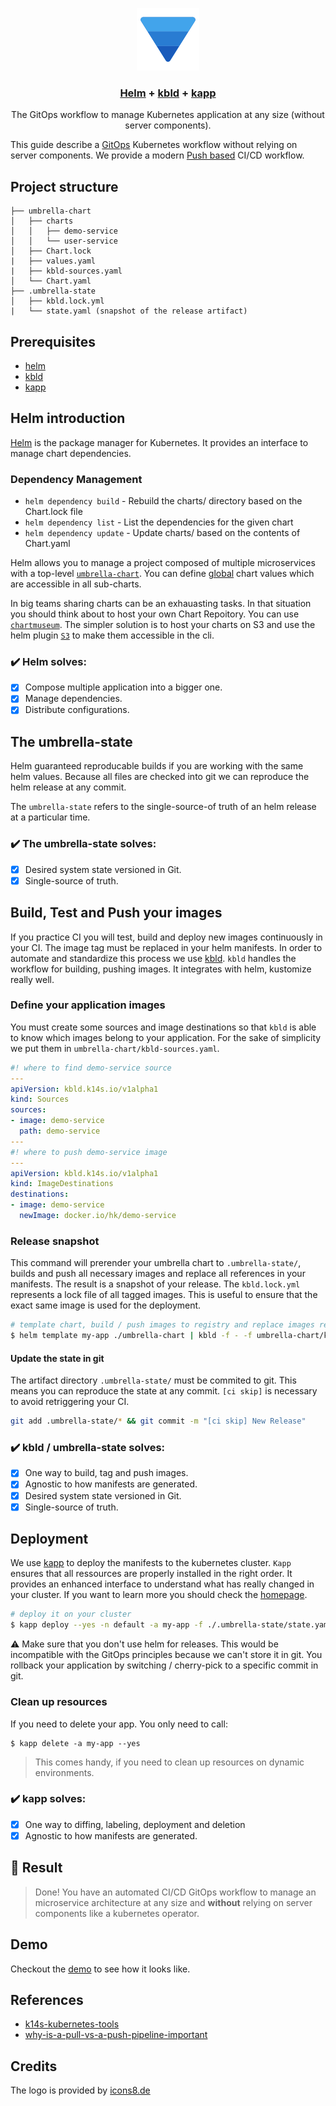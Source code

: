 <p align="center">
  <img alt="logo" src="https://raw.githubusercontent.com/StarpTech/k8s-gitops/main/logo.png" />
  <h3 align="center"><a href="https://helm.sh/">Helm</a> + <a href="https://github.com/k14s/kbld">kbld</a>  + <a href="https://github.com/k14s/kapp">kapp</a></h3>
  <p align="center">The GitOps workflow to manage Kubernetes application at any size (without server components).</p>
</p>

This guide describe a [GitOps](https://www.weave.works/technologies/gitops/) Kubernetes workflow without relying on server components. We provide a modern [Push based](https://www.weave.works/blog/why-is-a-pull-vs-a-push-pipeline-important) CI/CD workflow.

## Project structure
```
├── umbrella-chart
│   ├── charts
│   │   ├── demo-service
│   │   └── user-service
│   ├── Chart.lock
|   ├── values.yaml
|   ├── kbld-sources.yaml
│   └── Chart.yaml
├── .umbrella-state
│   ├── kbld.lock.yml
|   └── state.yaml (snapshot of the release artifact)
```

## Prerequisites

- [helm](https://helm.sh/)
- [kbld](https://github.com/k14s/kbld)
- [kapp](https://github.com/k14s/kapp)

## Helm introduction

[Helm](https://helm.sh/) is the package manager for Kubernetes. It provides an interface to manage chart dependencies.

### Dependency Management

- `helm dependency build` - Rebuild the charts/ directory based on the Chart.lock file
- `helm dependency list` - List the dependencies for the given chart
- `helm dependency update` - Update charts/ based on the contents of Chart.yaml

Helm allows you to manage a project composed of multiple microservices with a top-level [`umbrella-chart`](https://helm.sh/docs/howto/charts_tips_and_tricks/#complex-charts-with-many-dependencies). You can define [global](https://helm.sh/docs/chart_template_guide/subcharts_and_globals/#global-chart-values) chart values which are accessible in all sub-charts. 

In big teams sharing charts can be an exhauasting tasks. In that situation you should think about to host your own Chart Repoitory. You can use [`chartmuseum`](https://github.com/helm/chartmuseum). The simpler solution is to host your charts on S3 and use the helm plugin [`S3`](https://github.com/hypnoglow/helm-s3) to make them accessible in the cli.

### :heavy_check_mark: Helm solves:

- [X] Compose multiple application into a bigger one.
- [X] Manage dependencies.
- [X] Distribute configurations.

## The umbrella-state

Helm guaranteed reproducable builds if you are working with the same helm values. Because all files are checked into git we can reproduce the helm release at any commit.

The `umbrella-state` refers to the single-source-of truth of an helm release at a particular time.

### :heavy_check_mark: The umbrella-state solves:

- [X] Desired system state versioned in Git.
- [X] Single-source of truth.

## Build, Test and Push your images

If you practice CI you will test, build and deploy new images continuously in your CI. The image tag must be replaced in your helm manifests. In order to automate and standardize this process we use [kbld](https://github.com/k14s/kbld). `kbld` handles the workflow for building, pushing images. It integrates with helm, kustomize really well.


### Define your application images

You must create some sources and image destinations so that `kbld` is able to know which images belong to your application. For the sake of simplicity we put them in `umbrella-chart/kbld-sources.yaml`.

```yaml
#! where to find demo-service source
---
apiVersion: kbld.k14s.io/v1alpha1
kind: Sources
sources:
- image: demo-service
  path: demo-service
---
#! where to push demo-service image
---
apiVersion: kbld.k14s.io/v1alpha1
kind: ImageDestinations
destinations:
- image: demo-service
  newImage: docker.io/hk/demo-service

```

### Release snapshot

This command will prerender your umbrella chart to `.umbrella-state/`, builds and push all necessary images and replace all references in your manifests. The result is a snapshot of your release. The `kbld.lock.yml` represents a lock file of all tagged images. This is useful to ensure that the exact same image is used for the deployment.

```sh
# template chart, build / push images to registry and replace images references with immutables tags
$ helm template my-app ./umbrella-chart | kbld -f - -f umbrella-chart/kbld-sources.yaml --lock-output .umbrella-state/kbld.lock.yml --registry-verify-certs=false > ./.umbrella-state/state.yaml
```

#### Update the state in git

The artifact directory `.umbrella-state/` must be commited to git. This means you can reproduce the state at any commit. `[ci skip]` is necessary to avoid retriggering your CI.

```sh
git add .umbrella-state/* && git commit -m "[ci skip] New Release"
```

### :heavy_check_mark: kbld / umbrella-state solves:

- [X] One way to build, tag and push images.
- [X] Agnostic to how manifests are generated.
- [X] Desired system state versioned in Git.
- [X] Single-source of truth.

## Deployment

We use [kapp](https://github.com/k14s/kapp) to deploy the manifests to the kubernetes cluster. `Kapp` ensures that all ressources are properly installed in the right order. It provides an enhanced interface to understand what has really changed in your cluster. If you want to learn more you should check the [homepage](https://get-kapp.io/).

```sh
# deploy it on your cluster
$ kapp deploy --yes -n default -a my-app -f ./.umbrella-state/state.yaml
```

:warning: Make sure that you don't use helm for releases. This would be incompatible with the GitOps principles because we can't store it in git. You rollback your application by switching / cherry-pick to a specific commit in git.

### Clean up resources

If you need to delete your app. You only need to call:

```
$ kapp delete -a my-app --yes
```

> This comes handy, if you need to clean up resources on dynamic environments.

### :heavy_check_mark: kapp solves:

- [X] One way to diffing, labeling, deployment and deletion
- [X] Agnostic to how manifests are generated.

## :checkered_flag: Result

> Done! You have an automated CI/CD GitOps workflow to manage an microservice architecture at any size and **without** relying on server components like a kubernetes operator.

## Demo

Checkout the [demo](./demo) to see how it looks like.

## References

- [k14s-kubernetes-tools](https://tanzu.vmware.com/content/blog/introducing-k14s-kubernetes-tools-simple-and-composable-tools-for-application-deployment)
- [why-is-a-pull-vs-a-push-pipeline-important](https://www.weave.works/blog/why-is-a-pull-vs-a-push-pipeline-important)

## Credits

The logo is provided by [icons8.de](https://icons8.de)